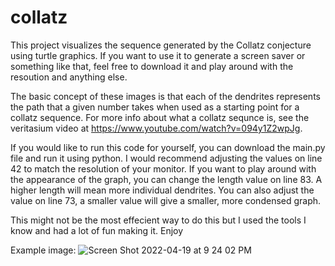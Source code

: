 # collatz
This project visualizes the sequence generated by the Collatz conjecture using turtle graphics. If you want to use it to generate a screen saver or something like that, feel free to download it and play around with the resoution and anything else. 

The basic concept of these images is that each of the dendrites represents the path that a given number takes when used as a starting point for a collatz sequence. For more info about what a collatz sequnce is, see the veritasium video at https://www.youtube.com/watch?v=094y1Z2wpJg.

If you would like to run this code for yourself, you can download the main.py file and run it using python. 
I would recommend adjusting the values on line 42 to match the resolution of your monitor.
If you want to play around with the appearance of the graph, you can change the length value on line 83. A higher length will mean more individual dendrites. You can also adjust the value on line 73, a smaller value will give a smaller, more condensed graph. 

This might not be the most effecient way to do this but I used the tools I know and had a lot of fun making it.
Enjoy

Example image:
![Screen Shot 2022-04-19 at 9 24 02 PM](https://user-images.githubusercontent.com/63383458/169672619-3c18e547-9abe-47e7-955a-268aaa12d342.png)

